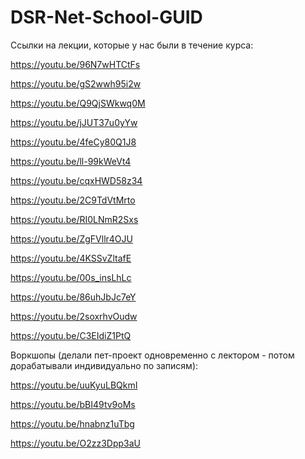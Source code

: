 # DSR-Net-School-GUID

Ссылки на лекции, которые у нас были в течение курса:

https://youtu.be/96N7wHTCtFs

https://youtu.be/gS2wwh95i2w

https://youtu.be/Q9QjSWkwq0M

https://youtu.be/jJUT37u0yYw

https://youtu.be/4feCy80Q1J8

https://youtu.be/ll-99kWeVt4

https://youtu.be/cqxHWD58z34

https://youtu.be/2C9TdVtMrto

https://youtu.be/RI0LNmR2Sxs

https://youtu.be/ZgFVllr4OJU

https://youtu.be/4KSSvZltafE

https://youtu.be/00s_insLhLc

https://youtu.be/86uhJbJc7eY

https://youtu.be/2soxrhvOudw

https://youtu.be/C3EIdiZ1PtQ

Воркшопы (делали пет-проект одновременно с лектором - потом дорабатывали индивидуально по записям):

https://youtu.be/uuKyuLBQkmI

https://youtu.be/bBI49tv9oMs

https://youtu.be/hnabnz1uTbg

https://youtu.be/O2zz3Dpp3aU
